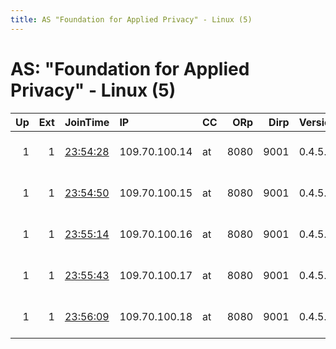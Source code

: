 ```yaml
---
title: AS "Foundation for Applied Privacy" - Linux (5)
---
```


# AS: "Foundation for Applied Privacy" - Linux (5)

|   Up |   Ext | JoinTime                                                                                            | IP            | CC   |   ORp |   Dirp | Version   | Contact                   | Nickname      |   eFamMembers |
|-----:|------:|:----------------------------------------------------------------------------------------------------|:--------------|:-----|------:|-------:|:----------|:--------------------------|:--------------|--------------:|
|    1 |     1 | [23:54:28](https://metrics.torproject.org/rs.html#details/35D56293B6D7DEE2A43E91D87EBA33120B649D9E) | 109.70.100.14 | at   |  8080 |   9001 | 0.4.5.9   | Foundation for Applied Pr | chilli        |            40 |
|    1 |     1 | [23:54:50](https://metrics.torproject.org/rs.html#details/74FAE33B21FFFFDC6FA11384664023AC8DFDDA4C) | 109.70.100.15 | at   |  8080 |   9001 | 0.4.5.9   | Foundation for Applied Pr | pfefferoni    |            40 |
|    1 |     1 | [23:55:14](https://metrics.torproject.org/rs.html#details/F84791FF4E1D9689B17328B5B0EE6A82B0F04A89) | 109.70.100.16 | at   |  8080 |   9001 | 0.4.5.9   | Foundation for Applied Pr | kohl          |            40 |
|    1 |     1 | [23:55:43](https://metrics.torproject.org/rs.html#details/DC0380764E7D54DA2EDB0568FC126E725BA33087) | 109.70.100.17 | at   |  8080 |   9001 | 0.4.5.9   | Foundation for Applied Pr | radicchio     |            40 |
|    1 |     1 | [23:56:09](https://metrics.torproject.org/rs.html#details/66C6755C0C3716989B4BA0AC6419D37DF3253753) | 109.70.100.18 | at   |  8080 |   9001 | 0.4.5.9   | Foundation for Applied Pr | schwarzwurzel |            40 |
